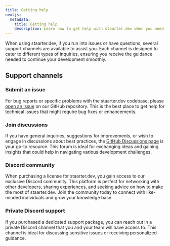 ```yaml
---
title: Getting help
nextjs:
  metadata:
    title: Getting help
    description: Learn how to get help with staarter.dev when you need it.
---
```


When using staarter.dev, if you run into issues or have questions, several support channels are available to assist you. Each channel is designed to cater to different types of inquiries, ensuring you receive the guidance needed to continue your development smoothly.

## Support channels

### Submit an issue

For bug reports or specific problems with the staarter.dev codebase, please [open an issue](https://github.com/staarter-dev/next-template/issues/new) on our GitHub repository. This is the best place to get help for technical issues that might require bug fixes or enhancements.

### Join discussions

If you have general inquiries, suggestions for improvements, or wish to engage in discussions about best practices, the [GitHub Discussions page](https://github.com/staarter-dev/next-template/discussions) is your go-to resource. This forum is ideal for exchanging ideas and gaining insights that could help in navigating various development challenges.

### Discord community

When purchasing a license for staarter.dev, you gain access to our exclusive Discord community. This platform is perfect for networking with other developers, sharing experiences, and seeking advice on how to make the most of staarter.dev. Join the community today to connect with like-minded individuals and grow your knowledge base.

### Private Discord support

If you purchased a dedicated support package, you can reach out in a private Discord channel that you and your team will have access to. This channel is ideal for discussing sensitive issues or receiving personalized guidance.
